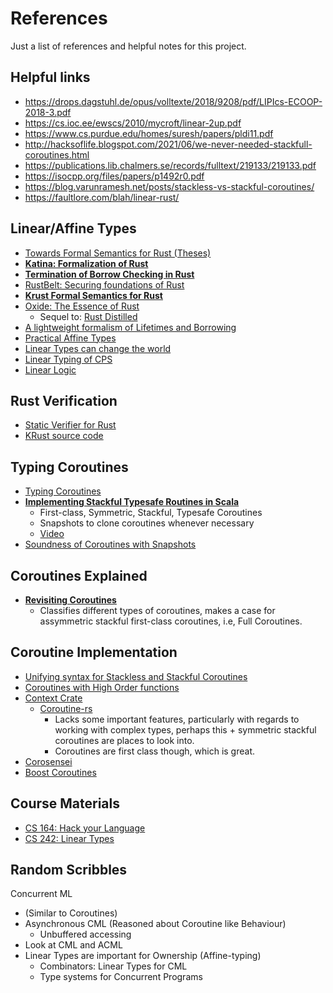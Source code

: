 # References

Just a list of references and helpful notes for this project.

## Helpful links
- https://drops.dagstuhl.de/opus/volltexte/2018/9208/pdf/LIPIcs-ECOOP-2018-3.pdf
- https://cs.ioc.ee/ewscs/2010/mycroft/linear-2up.pdf
- https://www.cs.purdue.edu/homes/suresh/papers/pldi11.pdf
- http://hacksoflife.blogspot.com/2021/06/we-never-needed-stackfull-coroutines.html
- https://publications.lib.chalmers.se/records/fulltext/219133/219133.pdf
- https://isocpp.org/files/papers/p1492r0.pdf
- https://blog.varunramesh.net/posts/stackless-vs-stackful-coroutines/
- https://faultlore.com/blah/linear-rust/

## Linear/Affine Types
 - [Towards Formal Semantics for Rust (Theses)](https://digitalcommons.calpoly.edu/cgi/viewcontent.cgi?article=3804&context=theses)
 - [**Katina: Formalization of Rust**](https://dada.cs.washington.edu/research/tr/2015/03/UW-CSE-15-03-02.pdf)
 - [**Termination of Borrow Checking in Rust**](https://whileydave.com/publications/PPS22_NFM_preprint.pdf)
 - [RustBelt: Securing foundations of Rust](https://people.mpi-sws.org/~dreyer/papers/rustbelt/paper.pdf)
 - [**Krust Formal Semantics for Rust**](https://arxiv.org/pdf/1804.10806.pdf)
 - [Oxide: The Essence of Rust](https://arxiv.org/pdf/1903.00982.pdf)
   - Sequel to: [Rust Distilled](https://arxiv.org/pdf/1806.02693.pdf)
 - [A lightweight formalism of Lifetimes and Borrowing](https://dl.acm.org/doi/pdf/10.1145/3443420)
 - [Practical Affine Types](https://users.cs.northwestern.edu/~jesse/pubs/alms/tovpucella-alms.pdf)
 - [Linear Types can change the world](https://cs.ioc.ee/ewscs/2010/mycroft/linear-2up.pdf)
 - [Linear Typing of CPS](https://core.ac.uk/download/pdf/30696825.pdf)
 - [Linear Logic](https://homepages.inf.ed.ac.uk/wadler/topics/linear-logic.html)

## Rust Verification
 - [Static Verifier for Rust](https://www.research-collection.ethz.ch/bitstream/handle/20.500.11850/155723/eth-49222-01.pdf?sequence=1&isAllowed=y)
 - [KRust source code](https://faculty.sist.shanghaitech.edu.cn/faculty/songfu/Projects/KRust/)

## Typing Coroutines 
  - [Typing Coroutines](https://proglang.informatik.uni-freiburg.de/projects/coroutines/TFP2010-ext.pdf)
  - [**Implementing Stackful Typesafe Routines in Scala**](https://drops.dagstuhl.de/opus/volltexte/2018/9208/pdf/LIPIcs-ECOOP-2018-3.pdf)
    - First-class, Symmetric, Stackful, Typesafe Coroutines
    - Snapshots to clone coroutines whenever necessary
    - [Video](https://www.youtube.com/watch?v=B3hKOUtc4e0)
  - [Soundness of Coroutines with Snapshots](https://arxiv.org/pdf/1806.01405.pdf)

## Coroutines Explained
  - [**Revisiting Coroutines**](https://citeseer.ist.psu.edu/viewdoc/download;jsessionid=13883E22B46E5495E3BC3600A3895DA5?doi=10.1.1.58.4017&rep=rep1&type=pdf)
    - Classifies different types of coroutines, makes a case for assymmetric stackful first-class coroutines, i.e, Full Coroutines.

## Coroutine Implementation
  - [Unifying syntax for Stackless and Stackful Coroutines](https://www.open-std.org/jtc1/sc22/wg21/docs/papers/2015/n4398.pdf)
  - [Coroutines with High Order functions](https://arxiv.org/pdf/1812.08278.pdf)
  - [Context Crate](https://docs.rs/context/latest/context/)
    - [Coroutine-rs](https://github.com/rustcc/coroutine-rs)
      - Lacks some important features, particularly with regards to working with complex types, perhaps this + symmetric stackful coroutines are places to look into.
      - Coroutines are first class though, which is great.
  - [Corosensei](https://github.com/Amanieu/corosensei)
  - [Boost Coroutines](https://www.boost.org/doc/libs/1_75_0/libs/coroutine/doc/html/index.html)

## Course Materials
  - [CS 164: Hack your Language](https://sites.google.com/a/bodik.org/cs164/)
  - [CS 242: Linear Types](https://stanford-cs242.github.io/f19/assignments/assign6/)

## Random Scribbles

Concurrent ML

- (Similar to Coroutines)
- Asynchronous CML (Reasoned about Coroutine like Behaviour)
  - Unbuffered accessing
- Look at CML and ACML
- Linear Types are important for Ownership (Affine-typing)
  - Combinators: Linear Types for CML
  - Type systems for Concurrent Programs
